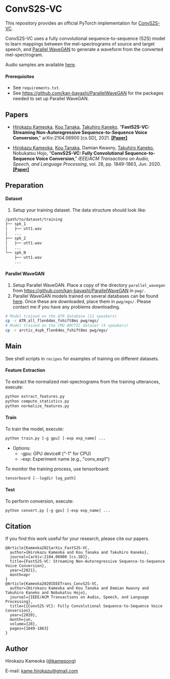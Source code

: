# ConvS2S-VC

This repository provides an official PyTorch implementation for [ConvS2S-VC](https://arxiv.org/abs/2104.06900).

ConvS2S-VC uses a fully convolutional sequence-to-sequence (S2S) model to learn mappings between the mel-spectrograms of source and target speech, and [Parallel WaveGAN](https://github.com/kan-bayashi/ParallelWaveGAN) to generate a waveform from the converted mel-spectrogram. 

Audio samples are available [here](http://www.kecl.ntt.co.jp/people/kameoka.hirokazu/Demos/convs2s-vc2/index.html).

#### Prerequisites

- See `requirements.txt`.
- See https://github.com/kan-bayashi/ParallelWaveGAN for the packages needed to set up Parallel WaveGAN.



## Papers

- [Hirokazu Kameoka](http://www.kecl.ntt.co.jp/people/kameoka.hirokazu/index-e.html), [Kou Tanaka](http://www.kecl.ntt.co.jp/people/tanaka.ko/index.html), [Takuhiro Kaneko](http://www.kecl.ntt.co.jp/people/kaneko.takuhiro/index.html), "**FastS2S-VC: Streaming Non-Autoregressive Sequence-to-Sequence Voice Conversion**," arXiv:2104.06900 [cs.SD], 2021. [**[Paper]**](https://arxiv.org/abs/2104.06900) 
  
- [Hirokazu Kameoka](http://www.kecl.ntt.co.jp/people/kameoka.hirokazu/index-e.html), [Kou Tanaka](http://www.kecl.ntt.co.jp/people/tanaka.ko/index.html), Damian Kwasny, [Takuhiro Kaneko](http://www.kecl.ntt.co.jp/people/kaneko.takuhiro/index.html), Nobukatsu Hojo, "**ConvS2S-VC: Fully Convolutional Sequence-to-Sequence Voice Conversion**," *IEEE/ACM Transactions on Audio, Speech, and Language Processing*, vol. 28, pp. 1849-1863, Jun. 2020. [**[Paper]**](https://ieeexplore.ieee.org/document/9113442) 



## Preparation

#### Dataset

1. Setup your training dataset. The data structure should look like:

```bash
/path/to/dataset/training
├── spk_1
│   ├── utt1.wav
│   ...
├── spk_2
│   ├── utt1.wav
│   ...
└── spk_N
    ├── utt1.wav
    ...
```

#### Parallel WaveGAN

1. Setup Parallel WaveGAN.  Place a copy of the directory `parallel_wavegan` from https://github.com/kan-bayashi/ParallelWaveGAN in `pwg/`.
2. Parallel WaveGAN models trained on several databases can be found [here](https://app.box.com/folder/127558077224). Once these are downloaded, place them in `pwg/egs/`. Please contact me if you have any problems downloading.

```bash
# Model trained on the ATR database (11 speakers)
cp -r ATR_all_flen64ms_fshift8ms pwg/egs/
# Model trained on the CMU ARCTIC dataset (4 speakers)
cp -r arctic_4spk_flen64ms_fshift8ms pwg/egs/
```



## Main

See shell scripts in `recipes` for examples of training on different datasets.

#### Feature Extraction

To extract the normalized mel-spectrograms from the training utterances, execute:

```bash
python extract_features.py
python compute_statistics.py
python normalize_features.py
```

#### Train

To train the model, execute:

```bash
python train.py [-g gpu] [-exp exp_name] ...
```

- Options:
  - -gpu: GPU device# ("-1" for CPU)
  - -exp: Experiment name (e.g., "conv_exp1")

To monitor the training process, use tensorboard:

```bash
tensorboard [--logdir log_path]
```



#### Test

To perform conversion, execute:

```bash
python convert.py [-g gpu] [-exp exp_name] ...
```



## Citation

If you find this work useful for your research, please cite our papers.

```
@Article{Kameoka2021arXiv_FastS2S-VC,
  author={Hirokazu Kameoka and Kou Tanaka and Takuhiro Kaneko},
  journal={arXiv:2104.06900 [cs.SD]}, 
  title={FastS2S-VC: Streaming Non-Autoregressive Sequence-to-Sequence Voice Conversion}, 
  year={2021},
  month=apr
}
@Article{Kameoka2020IEEETrans_ConvS2S-VC,
  author={Hirokazu Kameoka and Kou Tanaka and Damian Kwasny and Takuhiro Kaneko and Nobukatsu Hojo},
  journal={IEEE/ACM Transactions on Audio, Speech, and Language Processing}, 
  title={{ConvS2S-VC}: Fully Convolutional Sequence-to-Sequence Voice Conversion}, 
  year={2020},
  month=jun,
  volume={28},
  pages={1849-1863}
}
```



## Author

Hirokazu Kameoka ([@kamepong](https://github.com/kamepong))

E-mail: kame.hirokazu@gmail.com
